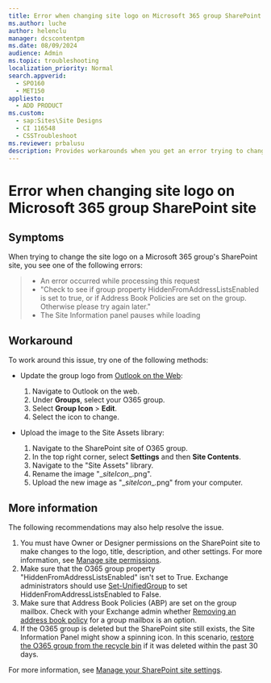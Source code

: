 ```yaml
---
title: Error when changing site logo on Microsoft 365 group SharePoint site
ms.author: luche
author: helenclu
manager: dcscontentpm
ms.date: 08/09/2024
audience: Admin
ms.topic: troubleshooting
localization_priority: Normal
search.appverid: 
  - SPO160
  - MET150
appliesto: 
  - ADD PRODUCT
ms.custom: 
  - sap:Sites\Site Designs
  - CI 116548
  - CSSTroubleshoot
ms.reviewer: prbalusu
description: Provides workarounds when you get an error trying to change the site logo of a Microsoft 365 group.
---
```


# Error when changing site logo on Microsoft 365 group SharePoint site

## Symptoms

When trying to change the site logo on a Microsoft 365 group's SharePoint site, you see one of the following errors:

> - An error occurred while processing this request
> - "Check to see if group property HiddenFromAddressListsEnabled is set to true, or if Address Book Policies are set on the group. Otherwise please try again later."
> - The Site Information panel pauses while loading

## Workaround

To work around this issue, try one of the following methods:

- Update the group logo from [Outlook on the Web](https://outlook.office.com/):
    1. Navigate to Outlook on the web.
    2. Under  **Groups**, select your O365 group.
    3. Select **Group Icon** > **Edit**.
    4. Select the icon to change.

- Upload the image to the Site Assets library:
    1. Navigate to the SharePoint site of O365 group.
    2. In the top right corner, select **Settings** and then **Site Contents**.
    3. Navigate to the "Site Assets" library.
    4. Rename the image "\__siteIcon__.png".
    5. Upload the new image as "\__siteIcon__.png" from your computer.

## More information

The following recommendations may also help resolve the issue.

1. You must have Owner or Designer permissions on the SharePoint site to make changes to the logo, title, description, and other settings. For more information, see [Manage site permissions](https://support.office.com/article/manage-your-sharepoint-site-settings-8376034d-d0c7-446e-9178-6ab51c58df42?ui=en-US&rs=en-US&ad=US#__bkmkmngsitepermissions).
2. Make sure that the O365 group property "HiddenFromAddressListsEnabled" isn't set to True. Exchange administrators should use [Set-UnifiedGroup](/powershell/module/exchange/users-and-groups/set-unifiedgroup?view=exchange-ps&preserve-view=true) to set HiddenFromAddressListsEnabled to False.
3. Make sure that Address Book Policies (ABP) are set on the group mailbox. Check with your Exchange admin whether [Removing an address book policy](/exchange/address-books/address-book-policies/remove-an-address-book-policy) for a group mailbox is an option.
4. If the O365 group is deleted but the SharePoint site still exists, the Site Information Panel might show a spinning icon. In this scenario, [restore the O365 group from the recycle bin](/microsoft-365/admin/create-groups/restore-deleted-group?view=o365-worldwide&preserve-view=true) if it was deleted within the past 30 days.

For more information, see [Manage your SharePoint site settings](https://support.office.com/article/manage-your-sharepoint-site-settings-8376034d-d0c7-446e-9178-6ab51c58df42?ui=en-US&rs=en-US&ad=US).
